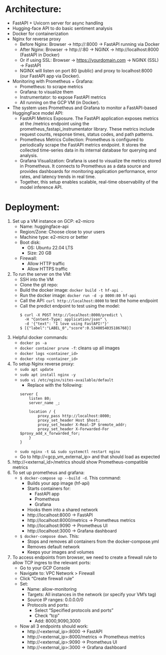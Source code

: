 # Architecture:
- FastAPI + Uvicorn server for async handling
- Hugging-face API to do basic sentiment analysis
- Docker for containerization
- Nginx for reverse proxy
	- Before Nginx: Browser → http://<VM-IP>:8000 → FastAPI running via Docker
	- After Nginx: Browser → http://<VM-IP>:80 → NGINX → http://localhost:8000 (FastAPI in Docker)
	- Or if using SSL: Browser → https://yourdomain.com → NGINX (SSL) → FastAPI
	- NGINX will listen on port 80 (public) and proxy to localhost:8000 (our FastAPI app via Docker).
- Monitoring with Prometheus + Grafana:
	- Prometheus: to scrape metrics
	- Grafana: to visualize them
	- Instrumentator: to expose FastAPI metrics
	- All running on the GCP VM (in Docker).
- The system uses Prometheus and Grafana to monitor a FastAPI-based HuggingFace model API:
    - FastAPI Metrics Exposure. The FastAPI application exposes metrics at the /metrics endpoint using the prometheus_fastapi_instrumentator library. These metrics include request counts, response times, status codes, and path patterns.
    - Prometheus Metrics Collection: Prometheus is configured to periodically scrape the FastAPI metrics endpoint. It stores the collected time-series data in its internal database for querying and analysis.
    - Grafana Visualization: Grafana is used to visualize the metrics stored in Prometheus. It connects to Prometheus as a data source and provides dashboards for monitoring application performance, error rates, and latency trends in real time.
	- Together, this setup enables scalable, real-time observability of the model inference API.

# Deployment:
1. Set up a VM instance on GCP: e2-micro
    - Name: huggingface-api
    - Region/Zone: Choose close to your users
    - Machine type: e2-micro or better
    - Boot disk:
        - OS: Ubuntu 22.04 LTS
        - Size: 20 GB
    - Firewall:
        - Allow HTTP traffic
        - Allow HTTPS traffic
2. To run the server on the VM:
	- SSH into the VM
	- Clone the git repo: <TODO>
	- Build the docker image: `docker build -t hf-api .`
	- Run the docker image: `docker run -d -p 8000:80 hf-api`
	- Call the API: `curl http://localhost:8000` to test the home endpoint
	- Call the predict endpoint to test using the model:
		```
		$ curl -X POST http://localhost:8000/predict \
		  -H "Content-Type: application/json" \
		  -d '{"text": "I love using FastAPI!"}'
		$ [{"label":"LABEL_0","score":0.5340054035186768}]
		```
3. Helpful docker commands:
	- `docker ps -a`
	- `docker container prune -f`: cleans up all images
	- `docker logs <container_id>`
	- `docker stop <container_id>`
4. To setup Nginx reverse proxy:
	- `sudo apt update`
	- `sudo apt install nginx -y`
	- `sudo vi /etc/nginx/sites-available/default`
		- Replace with the following:
		```
		server {
		    listen 80;
		    server_name _;

		    location / {
		        proxy_pass http://localhost:8000;
		        proxy_set_header Host $host;
		        proxy_set_header X-Real-IP $remote_addr;
		        proxy_set_header X-Forwarded-For $proxy_add_x_forwarded_for;
		    }
		}
		```
	- `sudo nginx -t && sudo systemctl restart nginx`
	- Go to http://<gcp_vm_external_ip> and that should load as expected
5. http://<external_id>/metrics should show Prometheus-compatible metrics
6. To set up prometheus and grafana:
	- `$ docker-compose up --build -d`. This command:
		- Builds your app image (hf-api)
		- Starts containers for:
			- FastAPI app
			- Prometheus
			- Grafana
		- Hooks them into a shared network
		- http://localhost:8000 → FastAPI
		- http://localhost:8000/metrics → Prometheus metrics
		- http://localhost:9090 → Prometheus UI
		- http://localhost:3000 → Grafana dashboard
	- `$ docker-compose down`. This:
    	- Stops and removes all containers from the docker-compose.yml
    	- Removes default network
    	- Keeps your images and volumes
7. To access endpoints from browser, we need to create a firewall rule to allow TCP ingres to the relevant ports:
	- Go to your GCP Console
	- Navigate to: VPC Network > Firewall
	- Click “Create firewall rule”
	- Set:
    	- Name: allow-monitoring
    	- Targets: All instances in the network (or specify your VM’s tag)
    	- Source IP ranges: 0.0.0.0/0
    	- Protocols and ports:
			- Select “Specified protocols and ports”
    		- Check “tcp”
			- Add: 8000,9090,3000
	- Now all 3 endpoints should work:
		- http://<external_ip>:8000 → FastAPI
		- http://<external_ip>:8000/metrics → Prometheus metrics
		- http://<external_ip>:9090 → Prometheus UI
		- http://<external_ip>:3000 → Grafana dashboard